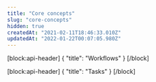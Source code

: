 ```yaml
---
title: "Core concepts"
slug: "core-concepts"
hidden: true
createdAt: "2021-02-11T18:46:33.010Z"
updatedAt: "2022-01-22T00:07:05.980Z"
---
```

[block:api-header]
{
  "title": "Workflows"
}
[/block]

[block:api-header]
{
  "title": "Tasks"
}
[/block]